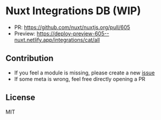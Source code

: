 # Nuxt Integrations DB (WIP)

- PR: https://github.com/nuxt/nuxtjs.org/pull/605
- Preview: https://deploy-preview-605--nuxt.netlify.app/integrations/cat/all

## Contribution

- If you feel a module is missing, please create a new [issue](https://github.com/nuxt/integrations/issues/new)
- If some meta is wrong, feel free directly opening a PR 

## License

MIT
